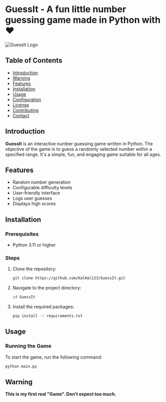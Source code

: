 # GuessIt - A fun little number guessing game made in Python with ❤️

![GuessIt Logo](path/to/logo.png)

## Table of Contents
- [Introduction](#introduction)
- [Warning](#warning)
- [Features](#features)
- [Installation](#installation)
- [Usage](#usage)
- [Configuration](#configuration)
- [License](#license)
- [Contributing](#contributing)
- [Contact](#contact)

## Introduction
**GuessIt** is an interactive number guessing game written in Python. The objective of the game is to guess a randomly selected number within a specified range. It's a simple, fun, and engaging game suitable for all ages.

## Features
- Random number generation
- Configurable difficulty levels
- User-friendly interface
- Logs user guesses
- Displays high scores

## Installation

### Prerequisites
- Python 3.11 or higher

### Steps
1. Clone the repository:
    ```sh
    git clone https://github.com/KalHal123/GuessIt.git
    ```
2. Navigate to the project directory:
    ```sh
    cd GuessIt
    ```
3. Install the required packages:
    ```sh
    pip install -r requirements.txt
    ```

## Usage

### Running the Game
To start the game, run the following command:
```sh
python main.py
```

## Warning
**This is my first real "Game". Don't expect too much.**
